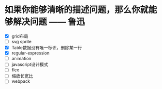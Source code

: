 

如果你能够清晰的描述问题，那么你就能够解决问题 —— 鲁迅
==


- [X] grid布局
- [ ] svg  sprite
- [x] Table数据没有唯一标识，删除某一行
- [x] regular-expression
- [ ] animation
- [ ] javascript设计模式
- [ ] flex
- [ ] 缩放长宽比
- [ ] webpack
